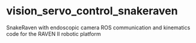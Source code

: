 # vision_servo_control_snakeraven
SnakeRaven with endoscopic camera ROS communication and kinematics code for the RAVEN II robotic platform
